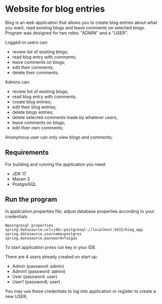 # Website for blog entries

Blog is an web application that allows you to create blog entries about what you want, read existing blogs and leave
comments on selected blogs.
Program was designed for two roles: "ADMIN" and a "USER".

Logged-in users can:

- review list of existing blogs;
- read blog entry with comments;
- leave comments on blogs;
- edit their comments;
- delete their comments;

Admins can:

- review list of existing blogs;
- read blog entry with comments;
- create blog entries;
- edit their blog entries;
- delete blogs entries;
- delete selected comments made by whatever users;
- leave comments on blogs;
- edit their own comments;

Anonymous user can only view blogs and comments;

## Requirements

For building and running the application you need:

- JDK 17
- Maven 3
- PostgreSQL

## Run the program

In application.properties file, adjust database properties according to your credentials

````
#postgresql properties
spring.datasource.url=jdbc:postgresql://localhost:5432/blog_app
spring.datasource.username=postgres
spring.datasource.password=Taiga1
````

To start application press run key in your IDE.

There are 4 users already created on start up:

- Admin (password: admin)
- Admin1 (password: admin)
- User (password: user)
- User1 (passwordL user)

You may use these credentials to log into application or register to create a new USER;
